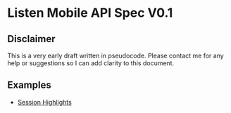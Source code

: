 # Listen Mobile API Spec V0.1

## Disclaimer

This is a very early draft written in pseudocode. Please contact me for any help or suggestions so I can add clarity to this document.

## Examples

- [Session Highlights](/models/session-highlights.md)